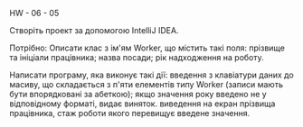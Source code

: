 HW - 06 - 05

Створіть проект за допомогою IntelliJ IDEA.

Потрібно: Описати клас з ім'ям Worker, що містить такі поля:
прізвище та ініціали працівника;
назва посади;
рік надходження на роботу.

Написати програму, яка виконує такі дії:
введення з клавіатури даних до масиву, що складається з п'яти елементів типу Worker (записи мають бути впорядковані за абеткою);
якщо значення року введено не у відповідному форматі, видає виняток.
виведення на екран прізвища працівника, стаж роботи якого перевищує введене значення.
